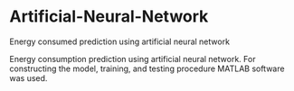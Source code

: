 # Artificial-Neural-Network
Energy consumed prediction using artificial neural network

Energy consumption prediction using artificial neural network. For constructing the model, training, and testing procedure MATLAB software was used.
